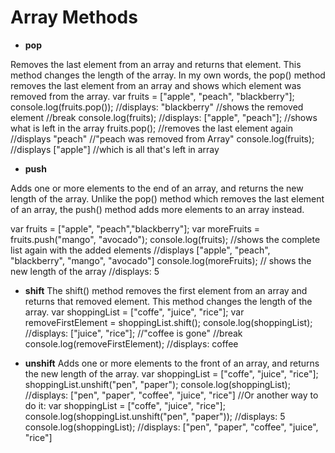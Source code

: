 # Array Methods
- **pop**

Removes the last element from an array and returns that element. This method changes the length of the array.
In my own words, the pop() method removes the last element from an array and shows which element was removed from the array.
var fruits = ["apple", "peach", "blackberry"];
console.log(fruits.pop());
//displays: "blackberry" //shows the removed element
//break
console.log(fruits);
//displays: ["apple", "peach"]; //shows what is left in the array
fruits.pop();  //removes the last element again
//displays "peach" //"peach was removed from Array"
console.log(fruits);
//displays ["apple"] //which is all that's left in array


- **push**

Adds one or more elements to the end of an array, and returns the new length of the array.
Unlike the pop() method which removes the last element of an array, the push() method adds more elements to an array instead.

var fruits = ["apple", "peach","blackberry"];
var moreFruits = fruits.push("mango", "avocado");
console.log(fruits); //shows the complete list again with the added elements
//displays ["apple", "peach", "blackberry", "mango", "avocado"]
console.log(moreFruits); // shows the new length of the array
//displays: 5

- **shift**
The shift() method removes the first element from an array and returns that removed element. This method changes the length of the array.
var shoppingList = ["coffe", "juice", "rice"];
var removeFirstElement = shoppingList.shift();
console.log(shoppingList);
//displays: ["juice", "rice"]; //"coffee is gone"
//break
console.log(removeFirstElement);
//displays: coffee

- **unshift**
Adds one or more elements to the front of an array, and returns the new length of the array.
var shoppingList = ["coffe", "juice", "rice"];
shoppingList.unshift("pen", "paper");
console.log(shoppingList);
//displays: ["pen", "paper", "coffee", "juice", "rice"]
//Or another way to do it:
var shoppingList = ["coffe", "juice", "rice"];
console.log(shoppingList.unshift("pen", "paper"));
//displays: 5
console.log(shoppingList);
//displays: ["pen", "paper", "coffee", "juice", "rice"]
